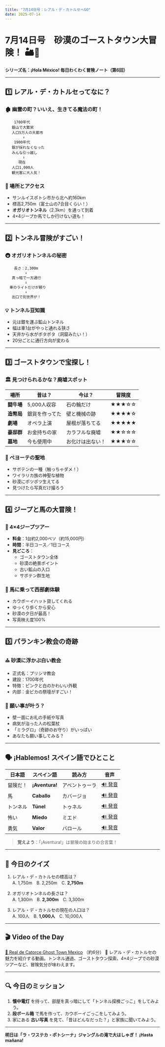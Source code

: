 ```yaml
---
title: "7月14日号：レアル・デ・カトルセへGO"
date: 2025-07-14
---
```


# 7月14日号　砂漠のゴーストタウン大冒険！ 🏜️👻
**シリーズ名：¡Hola México! 毎日わくわく冒険ノート（第6回）**

---

## 1️⃣ レアル・デ・カトルセってなに？

### 🏚️ 幽霊の町？いいえ、生きてる魔法の町！
```
    1700年代
   銀山で大繁栄
   人口5万人の大都市
        ↓
    1900年代
   銀が採れなくなった
   みんな引っ越し
        ↓
      現在
   人口1,000人
   観光客に大人気！
```

### 📍 場所とアクセス
- サンルイスポトシ市から北へ約160km
- 標高2,750m（富士山の7合目くらい！）
- **オガリオトンネル**（2.3km）を通って到着
- 4×4ジープか馬でしか行けない道も！

---

## 2️⃣ トンネル冒険がすごい！

### 🚇 オガリオトンネルの秘密
```
    長さ：2,300m
         ↓
   真っ暗で一方通行
         ↓
  車のライトだけが頼り
         ↓
   出口で別世界が！
```

### 💡 トンネル豆知識
- 元は銀を運ぶ鉱山トンネル
- 幅は車1台がやっと通れる狭さ
- 天井から水がポタポタ（洞窟みたい！）
- 20分ごとに通行方向が変わる

---

## 3️⃣ ゴーストタウンで宝探し！

### 🏛️ 見つけられるかな？廃墟スポット

| 場所 | 昔は？ | 今は？ | 冒険度 |
|------|--------|--------|---------|
| **闘牛場** | 5,000人収容 | 石の輪だけ | ★★★☆☆ |
| **造幣局** | 銀貨を作ってた | 壁と機械の跡 | ★★★★☆ |
| **劇場** | オペラ上演 | 屋根が落ちてる | ★★★★★ |
| **豪邸群** | お金持ちの家 | カラフルな廃墟 | ★★☆☆☆ |
| **墓地** | 今も使用中 | お化けは出ない！ | ★★★☆☆ |

### 🦅 ペヨーテの聖地
- サボテンの一種（触っちゃダメ！）
- ワイラリカ族の神聖な植物
- 砂漠にポツポツ生えてる
- 見つけたら写真だけ撮ろう

---

## 4️⃣ ジープと馬の大冒険！

### 🚙 4×4ジープツアー
- **料金**：1台約2,000ペソ（約15,000円）
- **時間**：半日コース／1日コース
- **見どころ**：
  - ゴーストタウン全体
  - 砂漠の絶景ポイント
  - 古い鉱山の入口
  - サボテン群生地

### 🐴 馬に乗って西部劇体験
- カウボーイハット貸してくれる
- ゆっくり歩くから安心
- 砂漠の夕日が最高！
- 写真映え度100%

---

## 5️⃣ パランキン教会の奇跡

### ⛪ 砂漠に浮かぶ白い教会
- 正式名：プリシマ教会
- 建設：1700年代
- 特徴：ピンクと白のかわいい外観
- 内部：金ピカの祭壇がすごい！

### 🙏 願い事が叶う？
- 壁一面にお礼の手紙や写真
- 病気が治った人の松葉杖
- 「ミラグロ」（奇跡のお守り）がいっぱい
- あなたも願い事してみる？

---

## 🗣️ ¡Hablemos! スペイン語でひとこと

| 日本語 | スペイン語 | 読み方 | 音声 |
|--------|------------|--------|------|
| 冒険だ！ | **¡Aventura!** | アベントゥーラ | [🔊 発音](https://www.spanishdict.com/pronunciation/aventura) |
| 馬 | **Caballo** | カバージョ | [🔊 発音](https://www.spanishdict.com/pronunciation/caballo) |
| トンネル | **Túnel** | トゥネル | [🔊 発音](https://www.spanishdict.com/pronunciation/túnel) |
| 怖い | **Miedo** | ミエド | [🔊 発音](https://www.spanishdict.com/pronunciation/miedo) |
| 勇気 | **Valor** | バロール | [🔊 発音](https://www.spanishdict.com/pronunciation/valor) |

> **覚えよう**：「¡Aventura!」は冒険の始まりの合言葉！

---

## 🎲 今日のクイズ

1. レアル・デ・カトルセの標高は？  
   A. 1,750m　B. 2,250m　C. **2,750m**

2. オガリオトンネルの長さは？  
   A. 1,300m　B. **2,300m**　C. 3,300m

3. レアル・デ・カトルセの現在の人口は？  
   A. 100人　B. **1,000人**　C. 10,000人

---

## 🎬 Video of the Day
[🔗 Real de Catorce Ghost Town Mexico](https://www.youtube.com/watch?v=95ZJ5L2x-OE) （約6分）
📝 レアル・デ・カトルセの魅力を紹介する動画。トンネル通過、ゴーストタウン探索、4×4ジープでの砂漠ツアーなど、冒険気分が味わえます。

---

## 🔍 今日のミッション

1. **懐中電灯** を持って、部屋を真っ暗にして「トンネル探検ごっこ」をしてみよう。
2. **段ボール箱** で馬を作って、カウボーイごっこをしてみよう。
3. 家にある **古い写真** を見て、「昔はどんなだった？」と家族に聞いてみよう。

---

**明日は「ラ・ワステカ・ポトシーナ」ジャングルの滝で大はしゃぎ！ ¡Hasta mañana!**
